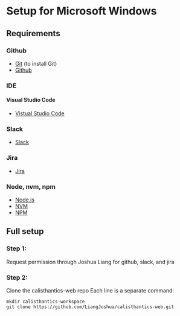 # Setup for Microsoft Windows

## Requirements

### Github
* [Git](https://git-scm.com/downloads) (to install Git)
* [Github](https://github.com/)

### IDE
#### Visual Studio Code
* [Vistual Studio Code](https://code.visualstudio.com/download)

### Slack
* [Slack](https://slack.com/)

### Jira
* [Jira](https://jira.atlassian.com/)

### Node, nvm, npm
* [Node.js](https://nodejs.org/)
* [NVM](https://github.com/nvm-sh/nvm)
* [NPM](https://www.npmjs.com/get-npm)

## Full setup

### Step 1:
Request permission through Joshua Liang for github, slack, and jira

### Step 2:
Clone the calisthantics-web repo
Each line is a separate command:

```
mkdir calisthantics-workspace
git clone https://github.com/LiangJoshua/calisthantics-web.git
```
